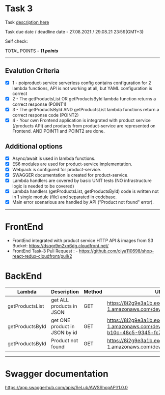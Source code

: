 # **Task 3**

Task [description here](https://github.com/EPAM-JS-Competency-center/cloud-development-course-initial/blob/main/task3-product-magamanent-api/task.md)

Task due date / deadline date - 27.08.2021 / 29.08.21 23:59(GMT+3)

Self check:

TOTAL POINTS - _**11 points**_

---

## **Evalution Criteria**

- [x] 1 - poiproduct-service serverless config contains configuration for 2 lambda functions, API is not working at all, but YAML configuration is correct
- [x] 2 - The getProductsList OR getProductsById lambda function returns a correct response (POINT1)
- [x] 3 - The getProductsById AND getProductsList lambda functions return a correct response code (POINT2)
- [x] 4 - Your own Frontend application is integrated with product service (/products API) and products from product-service are represented on Frontend. AND POINT1 and POINT2 are done.

## **Additional options**

- [x] Async/await is used in lambda functions.
- [x] ES6 modules are used for product-service implementation.
- [x] Webpack is configured for product-service.
- [x] SWAGGER documentation is created for product-service.
- [x] Lambda handlers are covered by basic UNIT tests (NO infrastructure logic is needed to be covered)
- [x] Lambda handlers (getProductsList, getProductsById) code is written not in 1 single module (file) and separated in codebase.
- [x] Main error scenarious are handled by API ("Product not found" error).

---

# **FrontEnd**

- FrontEnd integrated with product service HTTP API & images from S3 Bucket: https://dsqgr9m2xn6dg.cloudfront.net/
- FrontEnd Task-3 Pull Request : - https://github.com/olya110698/shop-react-redux-cloudfront/pull/2

# **BackEnd**

| Lambda          | Description                   | Method | URL                                                                                                      |
| --------------- | ----------------------------- | ------ | -------------------------------------------------------------------------------------------------------- |
| getProductsList | get ALL products in JSON      | GET    | https://8i2g9e3a1b.execute-api.eu-west-1.amazonaws.com/dev/products                                      |
| getProductsById | get ONE product in JSON by id | GET    | https://8i2g9e3a1b.execute-api.eu-west-1.amazonaws.com/dev/products/7567ec4b-b10c-48c5-9345-fc73c48a80a4 |
| getProductsById | Product not found             | GET    | https://8i2g9e3a1b.execute-api.eu-west-1.amazonaws.com/dev/products/777                                  |

---

# **Swagger documentation**

https://app.swaggerhub.com/apis/SeLub/AWSShopAPI/1.0.0
